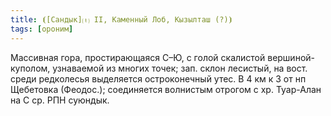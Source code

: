 ```yaml
---
title: ⦗[Сандык]⒯ II, Каменный Лоб, Кызылташ (?)⦘
tags: [ороним]
---
```


Массивная гора, простирающаяся С–Ю, с голой скалистой вершиной-куполом,
узнаваемой из многих точек; зап. склон лесистый, на вост. среди редколесья
выделяется остроконечный утес. В 4 км к З от нп Щебетовка (Феодос.); соединяется
волнистым отрогом с хр. Туар-Алан на С ср. РПН суюндык.
